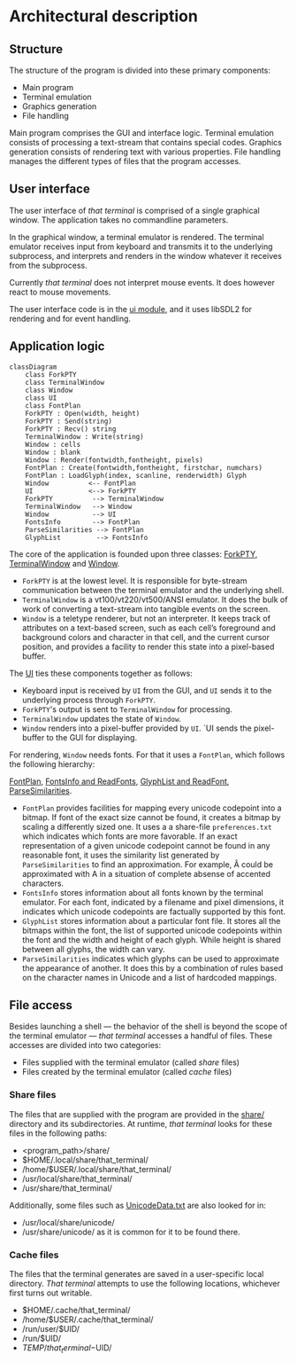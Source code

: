 # Architectural description

## Structure

The structure of the program is divided into these primary components:
* Main program
* Terminal emulation
* Graphics generation
* File handling

Main program comprises the GUI and interface logic.
Terminal emulation consists of processing a text-stream that contains special codes.
Graphics generation consists of rendering text with various properties.
File handling manages the different types of files that the program accesses.

## User interface

The user interface of *that terminal* is comprised of a single graphical window.
The application takes no commandline parameters.

In the graphical window, a terminal emulator is rendered.
The terminal emulator receives input from keyboard and transmits it to
the underlying subprocess, and interprets and renders in the window
whatever it receives from the subprocess.

Currently *that terminal* does not interpret mouse events.
It does however react to mouse movements.

The user interface code is in the [ui module](../src/ui.cc),
and it uses libSDL2 for rendering and for event handling.

## Application logic

```mermaid
classDiagram
    class ForkPTY
    class TerminalWindow
    class Window
    class UI
    class FontPlan
    ForkPTY : Open(width, height)
    ForkPTY : Send(string)
    ForkPTY : Recv() string
    TerminalWindow : Write(string)
    Window : cells
    Window : blank
    Window : Render(fontwidth,fontheight, pixels)
    FontPlan : Create(fontwidth,fontheight, firstchar, numchars)
    FontPlan : LoadGlyph(index, scanline, renderwidth) Glyph
    Window          <-- FontPlan
    UI              <--> ForkPTY
    ForkPTY          --> TerminalWindow
    TerminalWindow   --> Window
    Window           --> UI
    FontsInfo        --> FontPlan
    ParseSimilarities --> FontPlan
    GlyphList         --> FontsInfo
```

The core of the application is founded upon three classes:
[ForkPTY](../src/tty/forkpty.cc),
[TerminalWindow](../src/tty/terminal.cc)
and [Window](../src/rendering/window.cc).

* `ForkPTY` is at the lowest level. It is responsible for byte-stream
  communication between the terminal emulator and the underlying shell.
* `TerminalWindow` is a vt100/vt220/vt500/ANSI emulator. It does the bulk of
  work of converting a text-stream into tangible events on the screen.
* `Window` is a teletype renderer, but not an interpreter. It keeps track of
  attributes on a text-based screen, such as each cell’s foreground and
  background colors and character in that cell, and the current cursor
  position, and provides a facility to render this state into a pixel-based
  buffer.

The [UI](../src/ui.cc) ties these components together as follows:

* Keyboard input is received by `UI` from the GUI, and `UI` sends it to the underlying process through `ForkPTY`.
* `ForkPTY`'s output is sent to `TerminalWindow` for processing.
* `TerminalWindow` updates the state of `Window`.
* `Window` renders into a pixel-buffer provided by `UI`. `UI sends the pixel-buffer to the GUI for displaying.

For rendering, `Window` needs fonts. For that it uses a `FontPlan`,
which follows the following hierarchy:

[FontPlan](../src/rendering/fonts/font_planner.cc),
[FontsInfo and ReadFonts](../src/rendering/fonts/read_fonts.cc),
[GlyphList and ReadFont](../src/rendering/fonts/read_font.cc),
[ParseSimilarities](../src/rendering/fonts/make_similarities.cc).

* `FontPlan` provides facilities for mapping every unicode codepoint into
  a bitmap. If font of the exact size cannot be found, it creates a bitmap
  by scaling a differently sized one. It uses a a share-file `preferences.txt`
  which indicates which fonts are more favorable. If an exact representation
  of a given unicode codepoint cannot be found in any reasonable font,
  it uses the similarity list generated by `ParseSimilarities` to find an approximation.
  For example, Â could be approximated with A in a situation of complete
  absense of accented characters.
* `FontsInfo` stores information about all fonts known by the terminal
  emulator. For each font, indicated by a filename and pixel dimensions,
  it indicates which unicode codepoints are factually supported by this
  font.
* `GlyphList` stores information about a particular font file. It stores all
  the bitmaps within the font, the list of supported unicode codepoints
  within the font and the width and height of each glyph. While height is
  shared between all glyphs, the width can vary.
* `ParseSimilarities` indicates which glyphs can be used to approximate the
  appearance of another. It does this by a combination of rules based on the
  character names in Unicode and a list of hardcoded mappings.

## File access

Besides launching a shell — the behavior of the shell is beyond the scope of
the terminal emulator — *that terminal* accesses a handful of files. These
accesses are divided into two categories:

* Files supplied with the terminal emulator (called *share* files)
* Files created by the terminal emulator (called *cache* files)

### Share files

The files that are supplied with the program are provided in the
[share/](../share/) directory and its subdirectories.
At runtime, *that terminal* looks for these files in the following paths:
* <program_path>/share/
* $HOME/.local/share/that_terminal/
* /home/$USER/.local/share/that_terminal/
* /usr/local/share/that_terminal/
* /usr/share/that_terminal/

Additionally, some files such as
[UnicodeData.txt](../share/unicode/UnicodeData.txt)
are also looked for in:
* /usr/local/share/unicode/
* /usr/share/unicode/
as it is common for it to be found there.

### Cache files

The files that the terminal generates are saved in a user-specific local
directory. *That terminal* attempts to use the following locations,
whichever first turns out writable.

* $HOME/.cache/that_terminal/
* /home/$USER/.cache/that_terminal/
* /run/user/$UID/
* /run/$UID/
* $TEMP/that_terminal-$UID/
